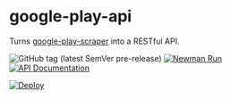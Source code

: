 # google-play-api

Turns [google-play-scraper](https://github.com/facundoolano/google-play-scraper/) into a RESTful API.

![GitHub tag (latest SemVer pre-release)](https://img.shields.io/github/v/tag/srikanthlogic/google-play-api?include_prereleases&label=version) [![Newman Run](https://github.com/srikanthlogic/google-play-api/actions/workflows/newman.yml/badge.svg)](https://github.com/srikanthlogic/google-play-api/actions/workflows/newman.yml) [![API Documentation](https://img.shields.io/badge/api-documentation-brightgreen)](https://gplayapi.cashlessconsumer.in/)

[![Deploy](https://button.deta.dev/1/svg)](https://go.deta.dev/deploy?repo=your-repo-url)
